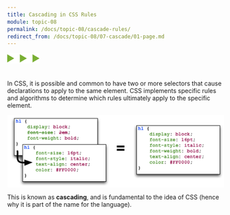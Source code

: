 ```yaml
---
title: Cascading in CSS Rules
module: topic-08
permalink: /docs/topic-08/cascade-rules/
redirect_from: /docs/topic-08/07-cascade/01-page.md
---
```


<img src="./../../../img/arrow-divider.svg" style="width: 75px; border: none; margin: 0px 0 20px 0" />

In CSS, it is possible and common to have two or more selectors that cause declarations to apply to the same element. CSS implements specific rules and algorithms to determine which rules ultimately apply to the specific element.

<img src="../img/css-cascading.png" alt="how css and html files link together to reach the user" title="Using Style Sheets to Separate Content From Appearance" style="width: ; display: block; margin: 10px auto;" />

This is known as **cascading**, and is fundamental to the idea of CSS (hence why it is part of the name for the language).

